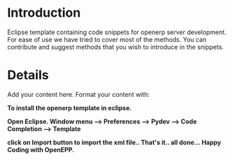# Introduction #


Eclipse template containing code snippets for openerp server development. For ease of use we have tried to cover most of the methods. You can contribute and suggest methods that you wish to introduce in the snippets.

# Details #

Add your content here.  Format your content with:

**To install the openerp template in eclipse.**

**Open Eclipse. Window menu --> Preferences --> Pydev --> Code Completion --> Template**

**click on Import button to import the xml file.. That's it.. all done... Happy Coding with OpenEPP.**